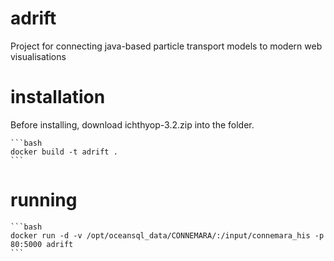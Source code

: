 # adrift
Project for connecting java-based particle transport models to modern web visualisations

# installation
Before installing, download ichthyop-3.2.zip into the folder.

    ```bash
    docker build -t adrift .
    ```

# running

    ```bash
    docker run -d -v /opt/oceansql_data/CONNEMARA/:/input/connemara_his -p 80:5000 adrift
    ```

